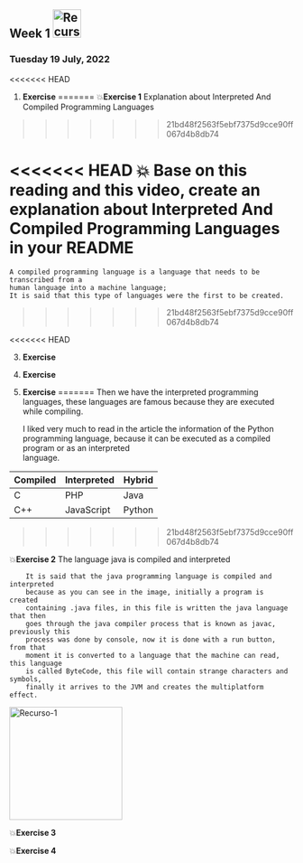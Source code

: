 ## Week 1  <img src="https://i.postimg.cc/DZ6VWxqs/Recurso-2.png" with="50px" height="50px" alt="Recurso-1"/>

### Tuesday 19 July, 2022

<<<<<<< HEAD
1. **Exercise** 
=======
:boom:**Exercise 1** Explanation about Interpreted And Compiled Programming Languages
>>>>>>> 21bd48f2563f5ebf7375d9cce90ff067d4b8db74

<<<<<<< HEAD
   :boom: Base on this reading and this video, create an explanation about Interpreted And Compiled Programming Languages in your README
=======
    A compiled programming language is a language that needs to be transcribed from a 
    human language into a machine language;
    It is said that this type of languages were the first to be created.
>>>>>>> 21bd48f2563f5ebf7375d9cce90ff067d4b8db74

<<<<<<< HEAD
   
    

3. **Exercise**
4. **Exercise**
5. **Exercise**
=======
    Then we have the interpreted programming languages, these languages are famous 
    because they are executed while compiling.
  
    I liked very much to read in the article the information of the Python programming 
    language, because it can be executed as a compiled program or as an interpreted  
    language. 
        
    
| Compiled      | Interpreted | Hybrid |
| ----------- | ----------- |----------- |
| C      | PHP       |Java |
| C++   | JavaScript       |Python |
>>>>>>> 21bd48f2563f5ebf7375d9cce90ff067d4b8db74





:boom:**Exercise 2**  The language java is compiled and interpreted

        It is said that the java programming language is compiled and interpreted   
        because as you can see in the image, initially a program is created 
        containing .java files, in this file is written the java language that then 
        goes through the java compiler process that is known as javac, previously this 
        process was done by console, now it is done with a run button, from that 
        moment it is converted to a language that the machine can read, this language 
        is called ByteCode, this file will contain strange characters and symbols, 
        finally it arrives to the JVM and creates the multiplatform effect.

<img src="https://i.postimg.cc/RF5x8xb9/1.png" with="100px" height="200px" alt="Recurso-1"/>

:boom:**Exercise 3**

:boom:**Exercise 4**
